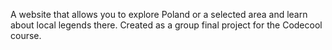 A website that allows you to explore Poland or a selected area and learn about local legends there.
Created as a group final project for the Codecool course.
